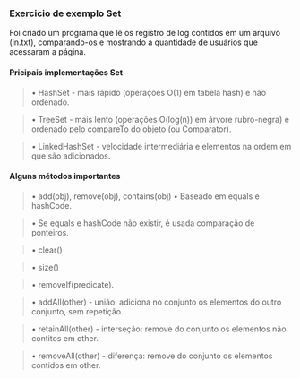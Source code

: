### Exercicio de exemplo Set

Foi criado um programa que lê os registro de log contidos em um arquivo (in.txt), comparando-os e mostrando a quantidade de usuários que acessaram a página.






#### Pricipais implementações Set

>• HashSet - mais rápido (operações O(1) em tabela hash) e não ordenado.

>• TreeSet - mais lento (operações O(log(n)) em árvore rubro-negra) e ordenado 
pelo compareTo do objeto (ou Comparator).

>• LinkedHashSet - velocidade intermediária e elementos na ordem em que são 
adicionados.


#### Alguns métodos importantes
>• add(obj), remove(obj), contains(obj) • Baseado em equals e hashCode.

>• Se equals e hashCode não existir, é usada comparação de ponteiros.

>• clear()

>• size()

>• removeIf(predicate).

>• addAll(other) - união: adiciona no conjunto os elementos do outro conjunto, sem repetição.

>• retainAll(other) - interseção: remove do conjunto os elementos não contitos em other.

>• removeAll(other) - diferença: remove do conjunto os elementos contidos em other.
